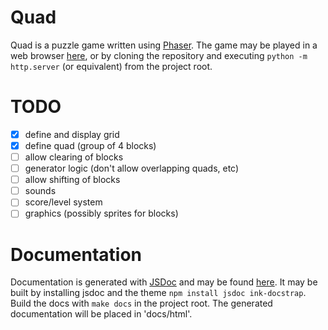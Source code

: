 Quad
====

Quad is a puzzle game written using [Phaser][phaser]. The game may be played in a web browser [here][live], or by cloning the repository and executing `python -m http.server` (or equivalent) from the project root.

TODO
====

- [x] define and display grid
- [x] define quad (group of 4 blocks)
- [ ] allow clearing of blocks
- [ ] generator logic (don't allow overlapping quads, etc)
- [ ] allow shifting of blocks
- [ ] sounds
- [ ] score/level system
- [ ] graphics (possibly sprites for blocks)

Documentation
=============

Documentation is generated with [JSDoc][jsdoc] and may be found [here][docs]. It may be built by installing jsdoc and the theme `npm install jsdoc ink-docstrap`. Build the docs with `make docs` in the project root. The generated documentation will be placed in 'docs/html'.

[phaser]: http://phaser.io/
[live]: http://alschwalm.github.io/Quad
[jsdoc]: http://usejsdoc.org/
[docs]: http://alschwalm.github.io/Quad/docs/html/index.html
